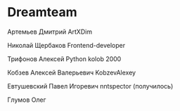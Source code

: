 # Dreamteam

Артемьев Дмитрий ArtXDim

Николай Щербаков  Frontend-developer

Трифонов Алексей Python kolob 2000

Кобзев Алексей Валерьевич KobzevAlexey

Евтушевский Павел Игоревич nntspector (получилось)

Глумов Олег
